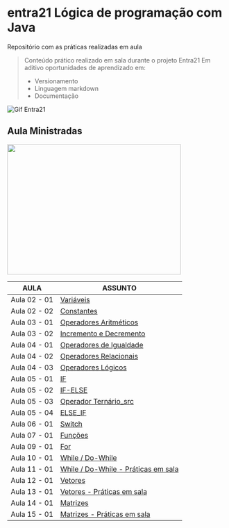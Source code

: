 # entra21 Lógica de programação com Java
Repositório com as práticas realizadas em aula  

> Conteúdo prático realizado em sala durante o projeto Entra21
> Em aditivo oportunidades de aprendizado em:
> - Versionamento
> - Linguagem markdown
> - Documentação

![Gif Entra21](/entra21.gif)

## Aula Ministradas

<a href="#"><img align="center" src="./giphy.gif" width="400 " height="300" /></a>

| AULA | ASSUNTO |
|------|---------|
|Aula 02 - 01|[Variáveis](https://github.com/ThataSantos/entra21-aulas-logica-java/tree/main/Aula02%20-%2001%20-%20Variaveis)                                    
|Aula 02 - 02|[Constantes](./Aula%2002%20-%2002%20-%20Constantes/)
|Aula 03 - 01|[Operadores Aritméticos](./Aula%2003%20-%2001%20-%20Operadores%20Aritméticos/)
|Aula 03 - 02|[Incremento e Decremento](./Aula%2003%20-%2002%20-%20Incremente%20e%20Decremento/)
|Aula 04 - 01|[Operadores de Igualdade](./Aula%2004%20-%2001%20-%20Operadores%20de%20Igualdade/)
|Aula 04 - 02|[Operadores Relacionais](./Aula%2004%20-%2002%20-%20Operadores%20Relacionais/)
|Aula 04 - 03|[Operadores Lógicos](./Aula%2004%20-%2003%20-%20Operadores%20Lógicos/)
|Aula 05 - 01|[IF](./Aula%2005%20-%2001%20-%20IF/)
|Aula 05 - 02|[IF-ELSE](./Aula%2005%20-%2002%20-%20IF_ELSE/)
|Aula 05 - 03|[Operador Ternário_src](./Aula%2005%20-%2003%20-%20Operador%20Ternário_src/)
|Aula 05 - 04|[ELSE_IF](./Aula%2005%20-%2004%20-%20ELSE_IF/)
|Aula 06 - 01|[Switch](./Aula%2006%20-%2001%20-%20Switch/)
|Aula 07 - 01|[Funções](./Aula%2007%20-%2001%20-%20Funções/)
|Aula 09 - 01|[For](./Aula%2009%20-%2001%20-%20FOR/)
|Aula 10 - 01|[While / Do-While](./Aula%2010%20-%2001%20-%20Estrutura%20While/)
|Aula 11 - 01|[While / Do-While - Práticas em sala](./Aula11%20-%2001%20-PraticaEmSala/)
|Aula 12 - 01|[Vetores](./Aula12%20-%2001%20-%20Vetores/)
|Aula 13 - 01|[Vetores - Práticas em sala](./Aula13%20-%2001%20-%20ExercicioVetores/)
|Aula 14 - 01|[Matrizes](./Aula14%20-%2001%20-%20Matrizes/)
|Aula 15 - 01|[Matrizes - Práticas em sala](./Aula15%20-%2001%20-%20ExerciciosMatrizes/)
